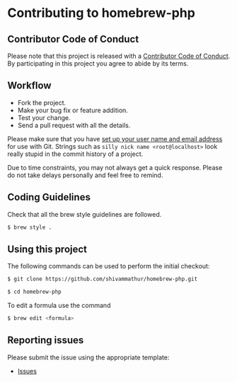 # Contributing to homebrew-php

## Contributor Code of Conduct

Please note that this project is released with a [Contributor Code of Conduct](CODE_OF_CONDUCT.md). By participating in this project you agree to abide by its terms.

## Workflow

* Fork the project.
* Make your bug fix or feature addition.
* Test your change.
* Send a pull request with all the details.

Please make sure that you have [set up your user name and email address](https://git-scm.com/book/en/v2/Getting-Started-First-Time-Git-Setup) for use with Git. Strings such as `silly nick name <root@localhost>` look really stupid in the commit history of a project.

Due to time constraints, you may not always get a quick response. Please do not take delays personally and feel free to remind.

## Coding Guidelines

Check that all the brew style guidelines are followed.

```bash
$ brew style .
```

## Using this project

The following commands can be used to perform the initial checkout:

```bash
$ git clone https://github.com/shivammathur/homebrew-php.git

$ cd homebrew-php
```

To edit a formula use the command

```bash
$ brew edit <formula>
```

## Reporting issues

Please submit the issue using the appropriate template:

* [Issues](https://github.com/shivammathur/homebrew-php/issues)

